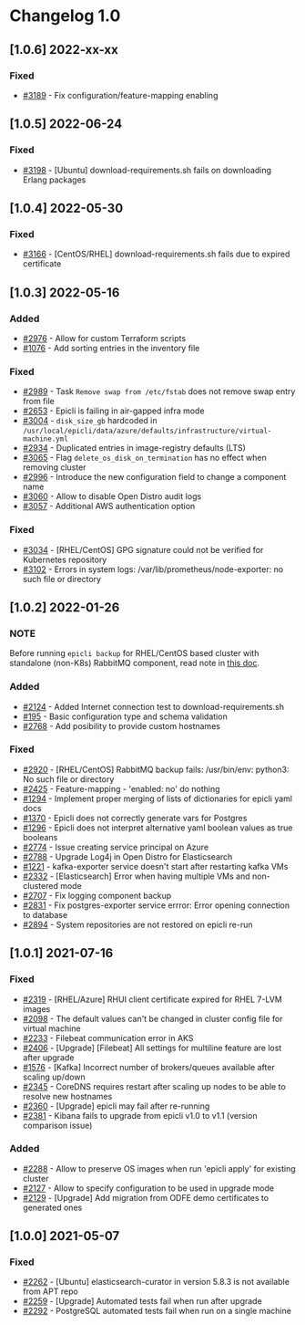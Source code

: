 # Changelog 1.0

## [1.0.6] 2022-xx-xx

### Fixed

- [#3189](https://github.com/epiphany-platform/epiphany/issues/3189) - Fix configuration/feature-mapping enabling

## [1.0.5] 2022-06-24

### Fixed

- [#3198](https://github.com/epiphany-platform/epiphany/issues/3198) - [Ubuntu] download-requirements.sh fails on downloading Erlang packages

## [1.0.4] 2022-05-30

### Fixed

- [#3166](https://github.com/epiphany-platform/epiphany/issues/3166) - [CentOS/RHEL] download-requirements.sh fails due to expired certificate

## [1.0.3] 2022-05-16

### Added

- [#2976](https://github.com/epiphany-platform/epiphany/issues/2976) - Allow for custom Terraform scripts
- [#1076](https://github.com/epiphany-platform/epiphany/issues/1076) - Add sorting entries in the inventory file

### Fixed

- [#2989](https://github.com/epiphany-platform/epiphany/issues/2989) - Task `Remove swap from /etc/fstab` does not remove swap entry from file
- [#2653](https://github.com/epiphany-platform/epiphany/issues/2653) - Epicli is failing in air-gapped infra mode
- [#3004](https://github.com/epiphany-platform/epiphany/issues/3004) - `disk_size_gb` hardcoded in `/usr/local/epicli/data/azure/defaults/infrastructure/virtual-machine.yml`
- [#2934](https://github.com/epiphany-platform/epiphany/issues/2934) - Duplicated entries in image-registry defaults (LTS)
- [#3065](https://github.com/epiphany-platform/epiphany/issues/3065) - Flag `delete_os_disk_on_termination` has no effect when removing cluster
- [#2996](https://github.com/epiphany-platform/epiphany/issues/2996) - Introduce the new configuration field to change a component name
- [#3060](https://github.com/epiphany-platform/epiphany/issues/3060) - Allow to disable Open Distro audit logs
- [#3057](https://github.com/epiphany-platform/epiphany/issues/3057) - Additional AWS authentication option

### Fixed

- [#3034](https://github.com/epiphany-platform/epiphany/issues/3034) - [RHEL/CentOS] GPG signature could not be verified for Kubernetes repository
- [#3102](https://github.com/epiphany-platform/epiphany/issues/3102) - Errors in system logs: /var/lib/prometheus/node-exporter: no such file or directory

## [1.0.2] 2022-01-26

### NOTE ###

Before running `epicli backup` for RHEL/CentOS based cluster with standalone (non-K8s) RabbitMQ component,
read note in [this doc](docs/home/howto/BACKUP.md#1-how-to-perform-backup).

### Added

- [#2124](https://github.com/epiphany-platform/epiphany/issues/2124) - Added Internet connection test to download-requirements.sh
- [#195](https://github.com/epiphany-platform/epiphany/issues/195) - Basic configuration type and schema validation
- [#2768](https://github.com/epiphany-platform/epiphany/issues/2768) - Add posibility to provide custom hostnames

### Fixed

- [#2920](https://github.com/epiphany-platform/epiphany/issues/2920) - [RHEL/CentOS] RabbitMQ backup fails: /usr/bin/env: python3: No such file or directory
- [#2425](https://github.com/epiphany-platform/epiphany/issues/2425) - Feature-mapping - 'enabled: no' do nothing
- [#1294](https://github.com/epiphany-platform/epiphany/issues/1294) - Implement proper merging of lists of dictionaries for epicli yaml docs
- [#1370](https://github.com/epiphany-platform/epiphany/issues/1370) - Epicli does not correctly generate vars for Postgres
- [#1296](https://github.com/epiphany-platform/epiphany/issues/1296) - Epicli does not interpret alternative yaml boolean values as true booleans
- [#2774](https://github.com/epiphany-platform/epiphany/issues/2774) - Issue creating service principal on Azure
- [#2788](https://github.com/epiphany-platform/epiphany/issues/2788) - Upgrade Log4j in Open Distro for Elasticsearch
- [#1221](https://github.com/epiphany-platform/epiphany/issues/1221) - kafka-exporter service doesn't start after restarting kafka VMs
- [#2332](https://github.com/epiphany-platform/epiphany/issues/2332) - [Elasticsearch] Error when having multiple VMs and non-clustered mode
- [#2707](https://github.com/epiphany-platform/epiphany/issues/2707) - Fix logging component backup
- [#2831](https://github.com/epiphany-platform/epiphany/issues/2831) - Fix postgres-exporter service errror: Error opening connection to database
- [#2894](https://github.com/epiphany-platform/epiphany/issues/2894) - System repositories are not restored on epicli re-run

## [1.0.1] 2021-07-16

### Fixed

- [#2319](https://github.com/epiphany-platform/epiphany/issues/2319) - [RHEL/Azure] RHUI client certificate expired for RHEL 7-LVM images
- [#2098](https://github.com/epiphany-platform/epiphany/issues/2098) - The default values can't be changed in cluster config file for virtual machine
- [#2233](https://github.com/epiphany-platform/epiphany/issues/2233) - Filebeat communication error in AKS
- [#2406](https://github.com/epiphany-platform/epiphany/issues/2406) - [Upgrade] [Filebeat] All settings for multiline feature are lost after upgrade
- [#1576](https://github.com/epiphany-platform/epiphany/issues/1576) - [Kafka] Incorrect number of brokers/queues available after scaling up/down
- [#2345](https://github.com/epiphany-platform/epiphany/issues/2345) - CoreDNS requires restart after scaling up nodes to be able to resolve new hostnames
- [#2360](https://github.com/epiphany-platform/epiphany/issues/2360) - [Upgrade] epicli may fail after re-running
- [#2381](https://github.com/epiphany-platform/epiphany/issues/2381) - Kibana fails to upgrade from epicli v1.0 to v1.1 (version comparison issue)

### Added

- [#2288](https://github.com/epiphany-platform/epiphany/issues/2288) - Allow to preserve OS images when run 'epicli apply' for existing cluster
- [#2127](https://github.com/epiphany-platform/epiphany/issues/2127) - Allow to specify configuration to be used in upgrade mode
- [#2129](https://github.com/epiphany-platform/epiphany/issues/2129) - [Upgrade] Add migration from ODFE demo certificates to generated ones

## [1.0.0] 2021-05-07

### Fixed

- [#2262](https://github.com/epiphany-platform/epiphany/issues/2262) - [Ubuntu] elasticsearch-curator in version 5.8.3 is not available from APT repo
- [#2259](https://github.com/epiphany-platform/epiphany/issues/2259) - [Upgrade] Automated tests fail when run after upgrade
- [#2292](https://github.com/epiphany-platform/epiphany/issues/2292) - PostgreSQL automated tests fail when run on a single machine
